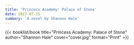 ```yaml
---
title: 'Princess Academy: Palace of Stone'
date: 2017-07-15
summary: 'A novel by Shannon Hale'
---
```


{{< booklist/book
title="Princess Academy: Palace of Stone"
author="Shannon Hale"
cover="cover.jpg"
format="Print" >}}
